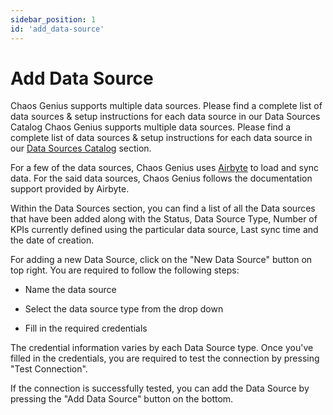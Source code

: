```yaml
---
sidebar_position: 1
id: 'add_data-source'
---
```


# Add Data Source

Chaos Genius supports multiple data sources. Please find a complete list of data sources & setup instructions for each data source in our Data Sources Catalog Chaos Genius supports multiple data sources. Please find a complete list of data sources & setup instructions for each data source in our [Data Sources Catalog](https://docs.google.com/document/d/1y568-aky5EXbR3RhA1kho4kqpxcHifcDJfk6ft5nRC8/edit#heading=h.cab7me28s6p6) section.

For a few of the data sources, Chaos Genius uses [Airbyte](https://docs.airbyte.io/) to load and sync data. For the said data sources, Chaos Genius follows the documentation support provided by Airbyte.

Within the Data Sources section, you can find a list of all the Data sources that have been added along with the Status, Data Source Type, Number of KPIs currently defined using the particular data source, Last sync time and the date of creation.

For adding a new Data Source, click on the "New Data Source" button on top right. You are required to follow the following steps:

-   Name the data source

-   Select the data source type from the drop down

-   Fill in the required credentials

The credential information varies by each Data Source type. Once you've filled in the credentials, you are required to test the connection by pressing "Test Connection".

If the connection is successfully tested, you can add the Data Source by pressing the "Add Data Source" button on the bottom.
